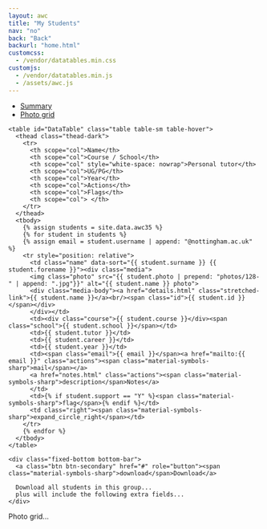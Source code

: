 ```yaml
---
layout: awc
title: "My Students"
nav: "no"
back: "Back"
backurl: "home.html"
customcss:
  - /vendor/datatables.min.css
customjs:
  - /vendor/datatables.min.js
  - /assets/awc.js
---
```


<ul class="nav nav-tabs" id="myTab" role="tablist">
  <li class="nav-item">
    <a class="nav-link active" id="home-tab" data-toggle="tab" href="#summary" role="tab" aria-controls="summary" aria-selected="true">Summary</a>
  </li>
  <li class="nav-item">
    <a class="nav-link" id="photos-tab" data-toggle="tab" href="#photos" role="tab" aria-controls="photos" aria-selected="false">Photo grid</a>
  </li>
</ul>
<div class="tab-content" id="myTabContent">
  <div class="tab-pane fade show active" id="summary" role="tabpanel" aria-labelledby="summary-tab">

    <table id="DataTable" class="table table-sm table-hover">
      <thead class="thead-dark">
        <tr>
          <th scope="col">Name</th>
          <th scope="col">Course / School</th>
          <th scope="col" style="white-space: nowrap">Personal tutor</th>
          <th scope="col">UG/PG</th>
          <th scope="col">Year</th>
          <th scope="col">Actions</th>
          <th scope="col">Flags</th>
          <th scope="col"> </th>
        </tr>
      </thead>
      <tbody>
        {% assign students = site.data.awc35 %}
        {% for student in students %}
        {% assign email = student.username | append: "@nottingham.ac.uk" %}
        <tr style="position: relative">
          <td class="name" data-sort="{{ student.surname }} {{ student.forename }}"><div class="media">
          <img class="photo" src="{{ student.photo | prepend: "photos/128-" | append: ".jpg"}}" alt="{{ student.name }} photo">
          <div class="media-body"><a href="details.html" class="stretched-link">{{ student.name }}</a><br/><span class="id">{{ student.id }}</span></div>
          </div></td>
          <td><div class="course">{{ student.course }}</div><span class="school">{{ student.school }}</span></td>
          <td>{{ student.tutor }}</td>
          <td>{{ student.career }}</td>
          <td>{{ student.year }}</td>
          <td><span class="email">{{ email }}</span><a href="mailto:{{ email }}" class="actions"><span class="material-symbols-sharp">mail</span></a>
          <a href="notes.html" class="actions"><span class="material-symbols-sharp">description</span>Notes</a>
          </td>
          <td>{% if student.support == "Y" %}<span class="material-symbols-sharp">flag</span>{% endif %}</td>
          <td class="right"><span class="material-symbols-sharp">expand_circle_right</span></td>
        </tr>
        {% endfor %}
      </tbody>
    </table>

    <div class="fixed-bottom bottom-bar">
      <a class="btn btn-secondary" href="#" role="button"><span class="material-symbols-sharp">download</span>Download</a>

      Download all students in this group...
      plus will include the following extra fields...
    </div>


  </div>
  <div class="tab-pane fade" id="photos" role="tabpanel" aria-labelledby="photos-tab">

  Photo grid...

  </div>
</div>
